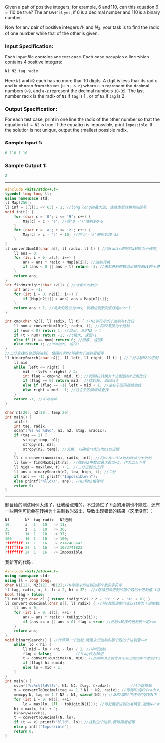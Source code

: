 Given a pair of positive integers, for example, 6 and 110, can this equation 6 = 110 be true? The answer is `yes`, if 6 is a decimal number and 110 is a binary number.

Now for any pair of positive integers $N_1$​​ and $N_2$​​, your task is to find the radix of one number while that of the other is given.
### Input Specification:

Each input file contains one test case. Each case occupies a line which contains 4 positive integers:
```cpp
N1 N2 tag radix
```
Here `N1` and `N2` each has no more than 10 digits. A digit is less than its radix and is chosen from the set `{0-9, a-z}` where `0-9` represent the decimal numbers `0-9`, and `a-z` represent the decimal numbers `10-35`. The last number radix is the radix of `N1` if `tag` is 1 , or of `N2` if `tag` is 2.
### Output Specification:

For each test case, print in one line the radix of the other number so that the equation `N1 = N2` is true. If the equation is impossible, print `Impossible`. If the solution is not unique, output the smallest possible radix.
### Sample Input 1:

```groovy
6 110 1 10
```

### Sample Output 1:

```groovy
2
```

---
```cpp
#include <bits/stdc++.h>
typedef long long ll;
using namespace std;
ll Map[256];
ll inf = ((ll)1 << 63) - 1; //long long的最大值, 注意类型转换和加括号
void init() {
    for (char c = '0'; c <= '9'; c++) {
        Map[c] = c - '0'; //将'0'-'9'映射到0-9
    }
    for (char c = 'a'; c <= 'z'; c++) {
        Map[c] = c - 'a' + 10; //将'a'-'z'映射到10-35
    }
}
ll convertNum10(char a[], ll radix, ll t) { //将radix进制的a转换为十进制, t为进制上界
    ll ans = 0;
    for (int i = 0; a[i]; i++) {
        ans = ans * radix + Map[a[i]]; //进制转换
        if (ans < 0 || ans > t) return -1; //未知进制的数溢出或超过N1的十进制
    }
    return ans;
}
int findMaxDigit(char n2[]) { //求最大的数位
    int ans = -1;
    for (int i = 0; n2[i]; i++) {
        if (Map[n2[i]] > ans) ans = Map[n2[i]];
    }
    return ans + 1; //最大的数位为ans, 说明进制数的底线是ans+1
}

int cmp(char n2[], ll radix, ll t) { //N2字符串的十进制与t比较
    ll num = convertNum10(n2, radix, t); //将N2转换为十进制
    if (num < 0) return 1; //溢出, 肯定N2 > t
    if (t > num) return -1; //t稍大, 返回-1
    else if (t == num) return 0; //相等, 返回0
    else return 1; //num稍大, 返回1
}
//二分查找N2合适的进制, 使得N1和N2转换为十进制后相等
ll binarySearch(char n2[], ll left, ll right, ll t) { //二分求解N2的进制
    ll mid;
    while (left <= right) {
        mid = (left + right) / 2;
        int flag = cmp(n2, mid, t); //判断N2转换为十进制后与t进制比较
        if (flag == 0) return mid;  //找到解, 返回mid
        else if (flag == -1) left = mid + 1; //往右子区间继续查找
        else right = mid - 1; //往左子区间继续查找
    }
    return -1; //不存在解
}

char n1[20], n2[20], temp[20];
int main() {
    init();
    int tag, radix;
    scanf("%s %s %d%d", n1, n2, &tag, &radix);
    if (tag == 2) {
        strcpy(temp, n1);
        strcpy(n1, n2);
        strcpy(n2, temp); //交换, 以确定radix为n1的进制
    }
    ll t = convertNum10(n1, radix, inf); //将N1从radix进制转换为十进制
    ll low = findMaxDigit(n2); //找到n2中数位最大的位+1, 作为二分下界
    ll high = max(low, t) + 1; //二分进制的上界
    ll ans = binarySearch(n2, low, high, t); //二分
    if (ans == -1) printf("Impossible\n");
    else printf("%lld\n", ans); //N1和N2相等时
    return 0;
}
```

---
题目给的测试用例太浅了，让我给点难的，不过通过了下面的用例也不能过，还有一些用例可能会在转换为十进制数时溢出，导致出现错误的结果（这里没有）：
```cpp
N1       N2  tag radix   N2进制
10       a   1   10   -> 11; 
35       z   1   10   -> 36; 
37       10  1   10   -> 37; 
100      10  1   10   -> 100; 
7fffffff 10  1   16   -> 2147483647
7ffffffe 20  1   16   -> 1073741823
7fffffff 20  1   16   -> Impossible
```

我新写的代码：

```cpp
#include <bits/stdc++.h>
using namespace std;
using ll = long long;
char N1[12], N2[12], N[12];//N存储未知进制的那个数的字符串
ll tag, radix, x, t, lo = 2, hi = 37;  //x存储已知进制的那个数的十进制值,t存储未知进制的那个数的十进制值; lo, hi二分搜索 
bool flag = false;
ll toDigit(char c) { return isdigit(c) ? c - '0' : c - 'a' + 10; }
ll convertToDecimal(char s[], ll radix) { //将s按照进制radix转换为十进制数值
    ll ans = 0;
    for (int i = 0; s[i]; ++i) {
        ans = ans * radix + toDigit(s[i]);
        if (ans >= x || ans < 0) flag = true; //此时s转换的进制数一定>=x
    }
    return ans;
}
void binarySearch() { //计算第一个进制,满足未知进制的那个数的十进制值>=x 
    while (lo < hi) {
        ll mid = lo + (hi - lo) / 2; //中间进制
        flag = false;           //flag作为标记
        t = convertToDecimal(N, mid); //按照mid进制计算未知进制的那个数的十进制值 
        if (flag) hi = mid; 
        else lo = mid + 1; 
    }
} 
int main() {
    scanf("%s%s%lld%lld", N1, N2, &tag, &radix);         //4个正整数
    x = convertToDecimal(tag == 1 ? N1 : N2, radix); //得到N1或N2(radix)的十进制值
    memcpy(N, tag == 1 ? N2 : N1, sizeof(N2)); //从N2或N1中拷贝内容到N中
    for (int i = 0; N[i]; ++i)  
        lo = max(lo, 1ll + toDigit(N[i])); //得到最低进制的准确值,避免N="a"时可以使用2进制这种情况
    hi = max(x, hi) + 1;
    binarySearch();
    t = convertToDecimal(N, lo);
    if (t == x) printf("%lld", lo); //找到这个进制,使得两者相等
    else printf("Impossible");
    return 0;
}
```

